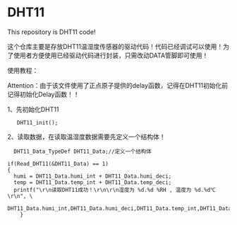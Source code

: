 # DHT11
This repository is DHT11 code!

这个仓库主要是存放DHT11温湿度传感器的驱动代码！代码已经调试可以使用！为了使用者方便使用已经驱动代码进行封装，只需改动DATA管脚即可使用！

使用教程：

Attention：由于该文件使用了正点原子提供的delay函数，记得在DHT11初始化前记得初始化Delay函数！！

1、先初始化DHT11
```
   DHT11_init();
```

2、读取数据，在读取温湿度数据需要先定义一个结构体！

```
  DHT11_Data_TypeDef DHT11_Data;//定义一个结构体
```

```
if(Read_DHT11(&DHT11_Data) == 1)
{
  humi = DHT11_Data.humi_int + DHT11_Data.humi_deci;
  temp = DHT11_Data.temp_int + DHT11_Data.temp_deci;
  printf("\r\n读取DHT11成功！\r\n\r\n湿度为 %d.%d %RH , 温度为 %d.%d℃ \r\n", \
  DHT11_Data.humi_int,DHT11_Data.humi_deci,DHT11_Data.temp_int,DHT11_Data.temp_deci);
	}
```


		
